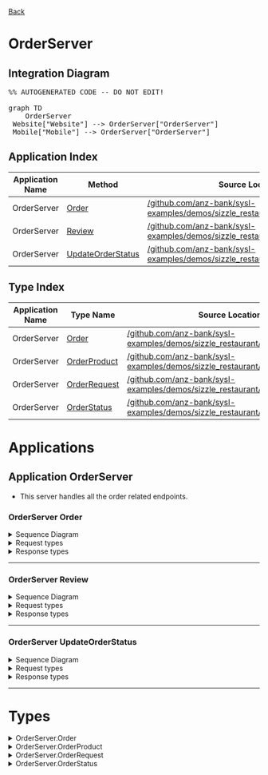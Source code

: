 
<script src="https://cdn.jsdelivr.net/npm/mermaid/dist/mermaid.min.js"></script>



[Back](../README.md)


# OrderServer

## Integration Diagram
<pre class="mermaid">%% AUTOGENERATED CODE -- DO NOT EDIT!

graph TD
    OrderServer
 Website["Website"] --> OrderServer["OrderServer"]
 Mobile["Mobile"] --> OrderServer["OrderServer"]
</pre>








## Application Index


| Application Name | Method | Source Location |
|----|----|----|
| OrderServer | [Order](#OrderServer-Order) | [/github.com/anz-bank/sysl-examples/demos/sizzle_restaurant/sizzle.sysl@master](/github.com/anz-bank/sysl-examples/demos/sizzle_restaurant/sizzle.sysl@master)|  
| OrderServer | [Review](#OrderServer-Review) | [/github.com/anz-bank/sysl-examples/demos/sizzle_restaurant/sizzle.sysl@master](/github.com/anz-bank/sysl-examples/demos/sizzle_restaurant/sizzle.sysl@master)|  
| OrderServer | [UpdateOrderStatus](#OrderServer-UpdateOrderStatus) | [/github.com/anz-bank/sysl-examples/demos/sizzle_restaurant/sizzle.sysl@master](/github.com/anz-bank/sysl-examples/demos/sizzle_restaurant/sizzle.sysl@master)|  




## Type Index


| Application Name | Type Name | Source Location |
|----|----|----|
| OrderServer | [Order](#OrderServer.Order) | [/github.com/anz-bank/sysl-examples/demos/sizzle_restaurant/sizzle.sysl@master](/github.com/anz-bank/sysl-examples/demos/sizzle_restaurant/sizzle.sysl@master)|
| OrderServer | [OrderProduct](#OrderServer.OrderProduct) | [/github.com/anz-bank/sysl-examples/demos/sizzle_restaurant/sizzle.sysl@master](/github.com/anz-bank/sysl-examples/demos/sizzle_restaurant/sizzle.sysl@master)|
| OrderServer | [OrderRequest](#OrderServer.OrderRequest) | [/github.com/anz-bank/sysl-examples/demos/sizzle_restaurant/sizzle.sysl@master](/github.com/anz-bank/sysl-examples/demos/sizzle_restaurant/sizzle.sysl@master)|
| OrderServer | [OrderStatus](#OrderServer.OrderStatus) | [/github.com/anz-bank/sysl-examples/demos/sizzle_restaurant/sizzle.sysl@master](/github.com/anz-bank/sysl-examples/demos/sizzle_restaurant/sizzle.sysl@master)|








# Applications





## Application OrderServer



- This server handles all the order
 related endpoints.











### <a name=OrderServer-Order></a>OrderServer Order


<details>
<summary>Sequence Diagram</summary>

<pre class="mermaid">
%% AUTOGENERATED CODE -- DO NOT EDIT!

sequenceDiagram
 ... ->> OrderServer: Order
 alt order_id is nil
  OrderServer -->> ...: ok <: Order
 else
  OrderServer -->> ...: ok <: Order
 end

</pre>
</details>

<details>
<summary>Request types</summary>







<pre class="mermaid">
%% AUTOGENERATED CODE -- DO NOT EDIT!

classDiagram

</pre>



</details>

<details>
<summary>Response types</summary>






<pre class="mermaid">
%% AUTOGENERATED CODE -- DO NOT EDIT!

classDiagram

</pre>





<pre class="mermaid">
%% AUTOGENERATED CODE -- DO NOT EDIT!

classDiagram

</pre>




</details>


---





### <a name=OrderServer-Review></a>OrderServer Review


<details>
<summary>Sequence Diagram</summary>

<pre class="mermaid">
%% AUTOGENERATED CODE -- DO NOT EDIT!

sequenceDiagram
 ... ->> OrderServer: Review
 OrderServer -->> ...: ok <: Order

</pre>
</details>

<details>
<summary>Request types</summary>







<pre class="mermaid">
%% AUTOGENERATED CODE -- DO NOT EDIT!

classDiagram
 class primitive{
  var INT
 }
</pre>



<pre class="mermaid">
%% AUTOGENERATED CODE -- DO NOT EDIT!

classDiagram
 class primitive{
  var STRING
 }
</pre>



</details>

<details>
<summary>Response types</summary>






<pre class="mermaid">
%% AUTOGENERATED CODE -- DO NOT EDIT!

classDiagram

</pre>




</details>


---





### <a name=OrderServer-UpdateOrderStatus></a>OrderServer UpdateOrderStatus


<details>
<summary>Sequence Diagram</summary>

<pre class="mermaid">
%% AUTOGENERATED CODE -- DO NOT EDIT!

sequenceDiagram
 ... ->> OrderServer: UpdateOrderStatus
 OrderServer -->> ...: ok <: Order

</pre>
</details>

<details>
<summary>Request types</summary>







<pre class="mermaid">
%% AUTOGENERATED CODE -- DO NOT EDIT!

classDiagram
 class primitive{
  var INT
 }
</pre>



<pre class="mermaid">
%% AUTOGENERATED CODE -- DO NOT EDIT!

classDiagram
 class primitive{
  var INT
 }
</pre>



</details>

<details>
<summary>Response types</summary>






<pre class="mermaid">
%% AUTOGENERATED CODE -- DO NOT EDIT!

classDiagram

</pre>




</details>


---





# Types







<a name=OrderServer.Order></a><details>
<summary>OrderServer.Order</summary>

### OrderServer.Order

- Customer order information

<pre class="mermaid">
%% AUTOGENERATED CODE -- DO NOT EDIT!

classDiagram

</pre>

[Full Diagram](%% AUTOGENERATED CODE -- DO NOT EDIT!

classDiagram
)


#### Fields

| Field name | Type | Description |
|----|----|----|
| id | int | |
| items | sequence of OrderProduct | |
| paid | bool | |
| review_comment | string | |
| review_score | int | |
| status | OrderStatus | |
| total_price | int | |


</details>
<a name=OrderServer.OrderProduct></a><details>
<summary>OrderServer.OrderProduct</summary>

### OrderServer.OrderProduct

- Order items

<pre class="mermaid">
%% AUTOGENERATED CODE -- DO NOT EDIT!

classDiagram

</pre>

[Full Diagram](%% AUTOGENERATED CODE -- DO NOT EDIT!

classDiagram
)


#### Fields

| Field name | Type | Description |
|----|----|----|
| comments | string | |
| product_id | int | |
| quantity | int | |


</details>
<a name=OrderServer.OrderRequest></a><details>
<summary>OrderServer.OrderRequest</summary>

### OrderServer.OrderRequest



<pre class="mermaid">
%% AUTOGENERATED CODE -- DO NOT EDIT!

classDiagram

</pre>

[Full Diagram](%% AUTOGENERATED CODE -- DO NOT EDIT!

classDiagram
)


#### Fields

| Field name | Type | Description |
|----|----|----|
| order_id | int | |
| product_id | int | |
| quantity | int | |


</details>
<a name=OrderServer.OrderStatus></a><details>
<summary>OrderServer.OrderStatus</summary>

### OrderServer.OrderStatus



<pre class="mermaid">
%% AUTOGENERATED CODE -- DO NOT EDIT!

classDiagram

</pre>

[Full Diagram](%% AUTOGENERATED CODE -- DO NOT EDIT!

classDiagram
)



</details>


<pre class="footer">

